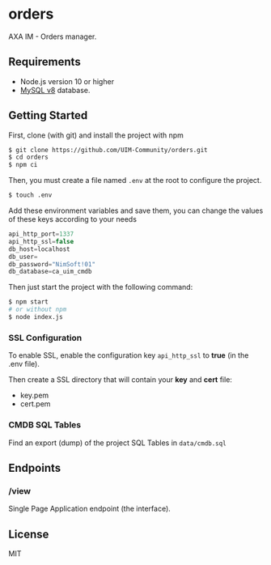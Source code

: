 # orders
AXA IM - Orders manager.

## Requirements

- Node.js version 10 or higher
- [MySQL v8](https://www.mysql.com/fr/) database.

## Getting Started

First, clone (with git) and install the project with npm
```bash
$ git clone https://github.com/UIM-Community/orders.git
$ cd orders
$ npm ci
```

Then, you must create a file named `.env` at the root to configure the project.
```bash
$ touch .env
```

Add these environment variables and save them, you can change the values ​​of these keys according to your needs
```js
api_http_port=1337
api_http_ssl=false
db_host=localhost
db_user=
db_password="NimSoft!01"
db_database=ca_uim_cmdb
```

Then just start the project with the following command:
```bash
$ npm start
# or without npm
$ node index.js
```

### SSL Configuration
To enable SSL, enable the configuration key `api_http_ssl` to **true** (in the .env file).

Then create a SSL directory that will contain your **key** and **cert** file:
- key.pem
- cert.pem

### CMDB SQL Tables
Find an export (dump) of the project SQL Tables in `data/cmdb.sql`

## Endpoints

### /view
Single Page Application endpoint (the interface).

## License
MIT
